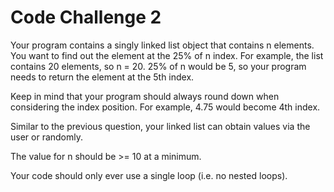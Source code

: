 # Code Challenge 2
Your program contains a singly linked list object that contains n elements. You want to find out the element at the 25% of n index. For example, the list contains 20 elements, so n = 20. 25% of n would be 5, so your program needs to return the element at the 5th index.

Keep in mind that your program should always round down when considering the index position. For example, 4.75 would become 4th index.

Similar to the previous question, your linked list can obtain values via the user or randomly.

The value for n should be >= 10 at a minimum.

Your code should only ever use a single loop (i.e. no nested loops).